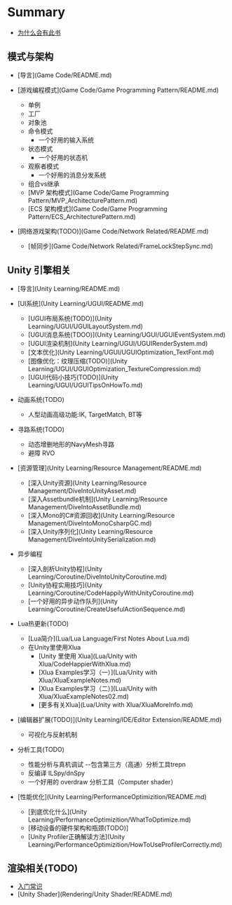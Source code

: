 # Summary

* [为什么会有此书](README.md)


## 模式与架构

* [导言](Game Code/README.md)

* [游戏编程模式](Game Code/Game Programming Pattern/README.md)
  * 单例
  * 工厂
  * 对象池
  * 命令模式
    * 一个好用的输入系统
  * 状态模式
    * 一个好用的状态机
  * 观察者模式
    * 一个好用的消息分发系统
  * 组合vs继承
  * [MVP 架构模式](Game Code/Game Programming Pattern/MVP_ArchitecturePattern.md)
  * [ECS 架构模式](Game Code/Game Programming Pattern/ECS_ArchitecturePattern.md)


* [网络游戏架构(TODO)](Game Code/Network Related/README.md)
  * [帧同步](Game Code/Network Related/FrameLockStepSync.md)


## Unity 引擎相关

* [导言](Unity Learning/README.md)


* [UI系统](Unity Learning/UGUI/README.md)
  * [UGUI布局系统(TODO)](Unity Learning/UGUI/UGUILayoutSystem.md)
  * [UGUI消息系统(TDOO)](Unity Learning/UGUI/UGUIEventSystem.md)
  * [UGUI渲染机制](Unity Learning/UGUI/UGUIRenderSystem.md)
  * [文本优化](Unity Learning/UGUI/UGUIOptimization_TextFont.md)
  * [图像优化：纹理压缩(TODO)](Unity Learning/UGUI/UGUIOptimization_TextureCompression.md)
  * [UGUI代码小技巧(TODO)](Unity Learning/UGUI/UGUITipsOnHowTo.md)


* 动画系统(TODO)
  * 人型动画高级功能:IK, TargetMatch, BT等

* 寻路系统(TODO)
  * 动态增删地形的NavyMesh寻路
  * 避障 RVO


* [资源管理](Unity Learning/Resource Management/README.md)
  * [深入Unity资源](Unity Learning/Resource Management/DiveIntoUnityAsset.md)
  * [深入Assetbundle机制](Unity Learning/Resource Management/DiveIntoAssetBundle.md)
  * [深入Mono的C\#资源回收](Unity Learning/Resource Management/DiveIntoMonoCsharpGC.md)
  * [深入Unity序列化](Unity Learning/Resource Management/DiveIntoUnitySerialization.md)


* 异步编程
  * [深入剖析Unity协程](Unity Learning/Coroutine/DiveIntoUnityCoroutine.md)
  * [Unity协程实用技巧](Unity Learning/Coroutine/CodeHappilyWithUnityCoroutine.md)
  * [一个好用的异步动作队列](Unity Learning/Coroutine/CreateUsefulActionSequence.md)


* Lua热更新(TODO)
  * [Lua简介](Lua/Lua Language/First Notes About Lua.md)
  * 在Unity里使用Xlua
    * [Unity 里使用 Xlua](Lua/Unity with Xlua/CodeHappierWithXlua.md)
    * [Xlua Examples学习（一）](Lua/Unity with Xlua/XluaExampleNotes.md)
    * [Xlua Examples学习（二）](Lua/Unity with Xlua/XluaExampleNotes02.md)
    * [更多有关Xlua](Lua/Unity with Xlua/XluaMoreInfo.md)


* [编辑器扩展(TODO)](Unity Learning/IDE/Editor Extension/README.md)
  * 可视化与反射机制


* 分析工具(TODO)
  * 性能分析与真机调试 --包含第三方（高通）分析工具trepn
  * 反编译 ILSpy/dnSpy
  * 一个好用的 overdraw 分析工具（Computer shader）

* [性能优化](Unity Learning/PerformanceOptimizition/README.md)
  * [到底优化什么](Unity Learning/PerformanceOptimizition/WhatToOptimize.md)
  * [移动设备的硬件架构和瓶颈(TODO)]
  * [Unity Profiler正确解读方法](Unity Learning/PerformanceOptimizition/HowToUseProfilerCorrectly.md)




## 渲染相关(TODO)

* [入门常识](Rendering/Intro/README.md)
* [Unity Shader](Rendering/Unity Shader/README.md)
